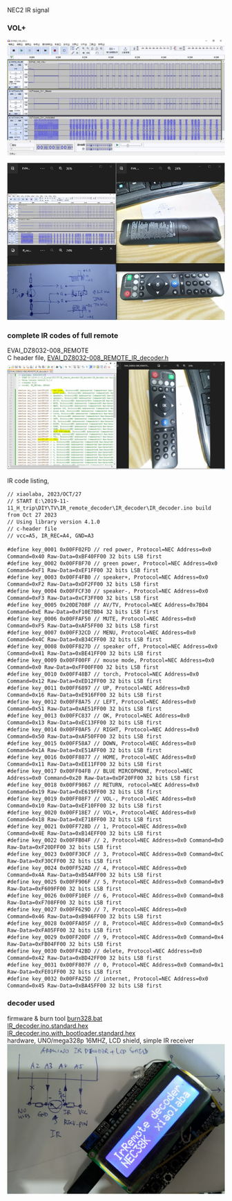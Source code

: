 NEC2 IR signal  

### VOL+  
![EVPAD_10S_VOL+.JPG](EVPAD_10S_VOL+.JPG)  

![EVAI_DZ8032-008_REMOTE_IR_decoder.JPG](EVAI_DZ8032-008_REMOTE_IR_decoder.JPG)  


### complete IR codes of full remote  
EVAI_DZ8032-008_REMOTE  
C header file,
[EVAI_DZ8032-008_REMOTE_IR_decoder.h](EVAI_DZ8032-008_REMOTE_IR_decoder.h)  
![EVAI_DZ8032-008_REMOTE_IR_code.JPG](EVAI_DZ8032-008_REMOTE_IR_code.JPG)  

IR code listing,   
```
// xiaolaba, 2023/OCT/27
// START E:\2019-11-11_H_trip\DIY\TV\IR_remote_decoder\IR_decoder\IR_decoder.ino build from Oct 27 2023
// Using library version 4.1.0
// c-header file
// vcc=A5, IR_REC=A4, GND=A3

#define key_0001 0x00FF02FD // red power, Protocol=NEC Address=0x0 Command=0x40 Raw-Data=0xBF40FF00 32 bits LSB first
#define key_0002 0x00FF8F70 // green power, Protocol=NEC Address=0x0 Command=0xF1 Raw-Data=0xEF1FF00 32 bits LSB first
#define key_0003 0x00FF4FB0 // speaker+, Protocol=NEC Address=0x0 Command=0xF2 Raw-Data=0xDF2FF00 32 bits LSB first
#define key_0004 0x00FFCF30 // speaker-, Protocol=NEC Address=0x0 Command=0xF3 Raw-Data=0xCF3FF00 32 bits LSB first
#define key_0005 0x20DE708F // AV/TV, Protocol=NEC Address=0x7B04 Command=0xE Raw-Data=0xF10E7B04 32 bits LSB first
#define key_0006 0x00FFAF50 // MUTE, Protocol=NEC Address=0x0 Command=0xF5 Raw-Data=0xAF5FF00 32 bits LSB first
#define key_0007 0x00FF32CD // MENU, Protocol=NEC Address=0x0 Command=0x4C Raw-Data=0xB34CFF00 32 bits LSB first
#define key_0008 0x00FF827D // speaker off, Protocol=NEC Address=0x0 Command=0x41 Raw-Data=0xBE41FF00 32 bits LSB first
#define key_0009 0x00FF00FF // mouse mode, Protocol=NEC Address=0x0 Command=0x0 Raw-Data=0xFF00FF00 32 bits LSB first
#define key_0010 0x00FF48B7 // torch, Protocol=NEC Address=0x0 Command=0x12 Raw-Data=0xED12FF00 32 bits LSB first
#define key_0011 0x00FF6897 // UP, Protocol=NEC Address=0x0 Command=0x16 Raw-Data=0xE916FF00 32 bits LSB first
#define key_0012 0x00FF8A75 // LEFT, Protocol=NEC Address=0x0 Command=0x51 Raw-Data=0xAE51FF00 32 bits LSB first
#define key_0013 0x00FFC837 // OK, Protocol=NEC Address=0x0 Command=0x13 Raw-Data=0xEC13FF00 32 bits LSB first
#define key_0014 0x00FF0AF5 // RIGHT, Protocol=NEC Address=0x0 Command=0x50 Raw-Data=0xAF50FF00 32 bits LSB first
#define key_0015 0x00FF58A7 // DOWN, Protocol=NEC Address=0x0 Command=0x1A Raw-Data=0xE51AFF00 32 bits LSB first
#define key_0016 0x00FF8877 // HOME, Protocol=NEC Address=0x0 Command=0x11 Raw-Data=0xEE11FF00 32 bits LSB first
#define key_0017 0x00FF04FB // BLUE MIRCOPHONE, Protocol=NEC Address=0x0 Command=0x20 Raw-Data=0xDF20FF00 32 bits LSB first
#define key_0018 0x00FF9867 // RETURN, rotocol=NEC Address=0x0 Command=0x19 Raw-Data=0xE619FF00 32 bits LSB first
#define key_0019 0x00FF08F7 // VOL-, Protocol=NEC Address=0x0 Command=0x10 Raw-Data=0xEF10FF00 32 bits LSB first
#define key_0020 0x00FF18E7 // VOL+, Protocol=NEC Address=0x0 Command=0x18 Raw-Data=0xE718FF00 32 bits LSB first
#define key_0021 0x00FF728D // 1, Protocol=NEC Address=0x0 Command=0x4E Raw-Data=0xB14EFF00 32 bits LSB first
#define key_0022 0x00FFB04F // 2, Protocol=NEC Address=0x0 Command=0xD Raw-Data=0xF20DFF00 32 bits LSB first
#define key_0023 0x00FF30CF // 3, Protocol=NEC Address=0x0 Command=0xC Raw-Data=0xF30CFF00 32 bits LSB first
#define key_0024 0x00FF52AD // 4, Protocol=NEC Address=0x0 Command=0x4A Raw-Data=0xB54AFF00 32 bits LSB first
#define key_0025 0x00FF906F // 5, Protocol=NEC Address=0x0 Command=0x9 Raw-Data=0xF609FF00 32 bits LSB first
#define key_0026 0x00FF10EF // 6, Protocol=NEC Address=0x0 Command=0x8 Raw-Data=0xF708FF00 32 bits LSB first
#define key_0027 0x00FF629D // 7, Protocol=NEC Address=0x0 Command=0x46 Raw-Data=0xB946FF00 32 bits LSB first
#define key_0028 0x00FFA05F // 8, Protocol=NEC Address=0x0 Command=0x5 Raw-Data=0xFA05FF00 32 bits LSB first
#define key_0029 0x00FF20DF // 9, Protocol=NEC Address=0x0 Command=0x4 Raw-Data=0xFB04FF00 32 bits LSB first
#define key_0030 0x00FF42BD // delete, Protocol=NEC Address=0x0 Command=0x42 Raw-Data=0xBD42FF00 32 bits LSB first
#define key_0031 0x00FF807F // 0, Protocol=NEC Address=0x0 Command=0x1 Raw-Data=0xFE01FF00 32 bits LSB first
#define key_0032 0x00FFA25D // internet, Protocol=NEC Address=0x0 Command=0x45 Raw-Data=0xBA45FF00 32 bits LSB first

```

### decoder used
firmware & burn tool
[burn328.bat](burn328.bat)  
[IR_decoder.ino.standard.hex](IR_decoder.ino.standard.hex)  
[IR_decoder.ino.with_bootloader.standard.hex](IR_decoder.ino.with_bootloader.standard.hex)  
hardware, 
UNO/mega328p 16MHZ, LCD shield, simple IR receiver  
![decoder_hardware.jpg](decoder_hardware.jpg)
